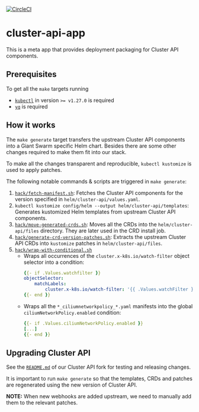 [![CircleCI](https://dl.circleci.com/status-badge/img/gh/giantswarm/cluster-api-app.svg?style=svg)](https://dl.circleci.com/status-badge/redirect/gh/giantswarm/cluster-api-app)

# cluster-api-app

This is a meta app that provides deployment packaging for Cluster API components.

## Prerequisites

To get all the `make` targets running

* [`kubectl`](https://github.com/kubernetes/kubectl) in version `>= v1.27.0` is required
* [`yq`](https://github.com/mikefarah/yq) is required

## How it works

The `make generate` target transfers the upstream Cluster API components into a Giant Swarm specific Helm chart. Besides there are some other changes required to make them fit into our stack.

To make all the changes transparent and reproducible, `kubectl kustomize` is used to apply patches.

The following notable commands & scripts are triggered in `make generate`:

1. [`hack/fetch-manifest.sh`](hack/fetch-manifest.sh): Fetches the Cluster API components for the version specified in `helm/cluster-api/values.yaml`.
1. `kubectl kustomize config/helm --output helm/cluster-api/templates`: Generates kustomized Helm templates from upstream Cluster API components.
1. [`hack/move-generated-crds.sh`](hack/move-generated-crds.sh): Moves all the CRDs into the `helm/cluster-api/files` directory. They are later used in the CRD install job.
1. [`hack/generate-crd-version-patches.sh`](hack/generate-crd-version-patches.sh): Extracts the upstream Cluster API CRDs into `kustomize` patches in `helm/cluster-api/files`.
1. [`hack/wrap-with-conditional.sh`](hack/wrap-with-conditional.sh)
    * Wraps all occurrences of the `cluster.x-k8s.io/watch-filter` object selector into a condition:
        ```yaml
        {{- if .Values.watchfilter }}
        objectSelector:
            matchLabels:
                cluster.x-k8s.io/watch-filter: '{{ .Values.watchFilter }}'
        {{- end }}
        ```
    * Wraps all the `*_ciliumnetworkpolicy_*.yaml` manifests into the global `ciliumNetworkPolicy.enabled` condition:
        ```yaml
        {{- if .Values.ciliumNetworkPolicy.enabled }}
        [...]
        {{- end }}
        ```

## Upgrading Cluster API

See the [`README.md`](https://github.com/giantswarm/cluster-api/blob/main/README.md) of our Cluster API fork for testing and releasing changes.

It is important to run `make generate` so that the templates, CRDs and patches are regenerated using the new version of Cluster API.

**NOTE:** When new webhooks are added upstream, we need to manually add them to the relevant patches.
